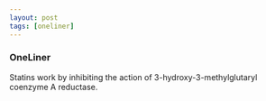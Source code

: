 ```yaml
---
layout: post
tags: [oneliner]
---
```



### OneLiner

Statins work by inhibiting the action of 3-hydroxy-3-methylglutaryl coenzyme A reductase.
